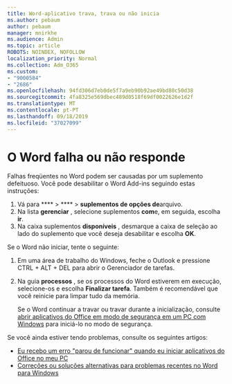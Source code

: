 ```yaml
---
title: Word-aplicativo trava, trava ou não inicia
ms.author: pebaum
author: pebaum
manager: mnirkhe
ms.audience: Admin
ms.topic: article
ROBOTS: NOINDEX, NOFOLLOW
localization_priority: Normal
ms.collection: Adm_O365
ms.custom:
- "9000584"
- "2686"
ms.openlocfilehash: 94fd306d7eb0de5f7a9eb90b92ae49bd80c50d38
ms.sourcegitcommit: 4fa8325e569dbec489d0518f69df0022626e1d2f
ms.translationtype: MT
ms.contentlocale: pt-PT
ms.lasthandoff: 09/18/2019
ms.locfileid: "37027099"
---
```

# <a name="word-crashes-or-doesnt-respond"></a>O Word falha ou não responde

Falhas freqüentes no Word podem ser causadas por um suplemento defeituoso. Você pode desabilitar o Word Add-ins seguindo estas instruções:

1. Vá para **** > **** > **suplementos de opções de**arquivo.
2. Na lista **gerenciar** , selecione suplementos **com**e, em seguida, escolha **ir**.
3. Na caixa suplementos **disponíveis** , desmarque a caixa de seleção ao lado do suplemento que você deseja desabilitar e escolha **OK**.

Se o Word não iniciar, tente o seguinte:

1.   Em uma área de trabalho do Windows, feche o Outlook e pressione CTRL + ALT + DEL para abrir o Gerenciador de tarefas. 
2. Na guia **processos** , se os processos do Word estiverem em execução, selecione-os e escolha **Finalizar tarefa**. Também é recomendável que você reinicie para limpar tudo da memória.

    Se o Word continuar a travar ou travar durante a inicialização, consulte [abrir aplicativos do Office em modo de segurança em um PC com Windows](https://support.office.com/en-us/article/Open-Office-apps-in-safe-mode-on-a-Windows-PC-dedf944a-5f4b-4afb-a453-528af4f7ac72) para iniciá-lo no modo de segurança.

Se você ainda estiver tendo problemas, consulte os seguintes artigos: 
- [Eu recebo um erro "parou de funcionar" quando eu iniciar aplicativos do Office no meu PC](https://support.office.com/article/52bd7985-4e99-4a35-84c8-2d9b8301a2fa)
- [Correções ou soluções alternativas para problemas recentes no Word para Windows](https://support.office.com/article/bf6bf17c-2807-4871-83ce-e337ae8f0b86)